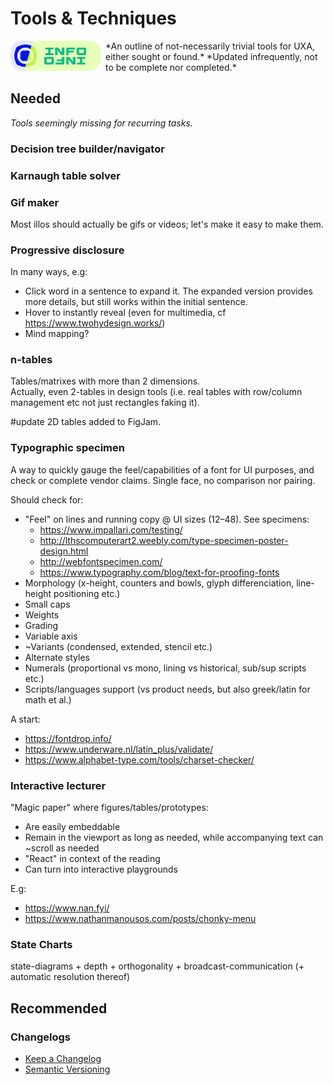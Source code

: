 # Tools & Techniques

<!--BREAK-->


<img src="../../Resources/Assets/assets/semiotics/info-md.svg" style="float: left; height: 3rem; padding-right: 0.5rem; border: none" >
*An outline of not-necessarily trivial tools for UXA, either sought or found.*
*Updated infrequently, not to be complete nor completed.*

<!-- ![](assets/info-md.svg) -->

## Needed

*Tools seemingly missing for recurring tasks.*

### Decision tree builder/navigator

### Karnaugh table solver

### Gif maker

Most illos should actually be gifs or videos; let's make it easy to make them.

### Progressive disclosure

In many ways, e.g:

- Click word in a sentence to expand it. The expanded version provides more details, but still works within the initial sentence.
- Hover to instantly reveal (even for multimedia, cf <https://www.twohydesign.works/>)
- Mind mapping?

### n-tables

Tables/matrixes with more than 2 dimensions.  
Actually, even 2-tables in design tools (i.e. real tables with row/column management etc not just rectangles faking it).

#update 2D tables added to FigJam.

### Typographic specimen

A way to quickly gauge the feel/capabilities of a font for UI purposes, and check or complete vendor claims. Single face, no comparison nor pairing.

Should check for:

- "Feel" on lines and running copy @ UI sizes (12–48). See specimens:
    - <https://www.impallari.com/testing/>
    - <http://lthscomputerart2.weebly.com/type-specimen-poster-design.html>
    - <http://webfontspecimen.com/>
    - <https://www.typography.com/blog/text-for-proofing-fonts>
- Morphology (x-height, counters and bowls, glyph differenciation, line-height positioning etc.)
- Small caps
- Weights
- Grading
- Variable axis
- ~Variants (condensed, extended, stencil etc.)
- Alternate styles
- Numerals (proportional vs mono, lining vs historical, sub/sup scripts etc.)
- Scripts/languages support (vs product needs, but also greek/latin for math et al.)

A start:

- <https://fontdrop.info/>
- <https://www.underware.nl/latin_plus/validate/>
- <https://www.alphabet-type.com/tools/charset-checker/>

### Interactive lecturer

"Magic paper" where figures/tables/prototypes:

- Are easily embeddable
- Remain in the viewport as long as needed, while accompanying text can ~scroll as needed
- "React" in context of the reading
- Can turn into interactive playgrounds

E.g:

- <https://www.nan.fyi/>
- <https://www.nathanmanousos.com/posts/chonky-menu>

### State Charts

state-diagrams + depth + orthogonality + broadcast-communication (+ automatic resolution thereof)

## Recommended

### Changelogs

- [Keep a Changelog](http://keepachangelog.com/en/1.0.0/)
- [Semantic Versioning](https://semver.org/)
